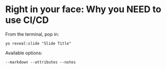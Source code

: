 
# Right in your face: Why you NEED to use CI/CD

From the terminal, pop in:

  ```yo reveal:slide "Slide Title"```

Available options:

 ```--markdown --attributes --notes```
